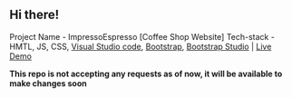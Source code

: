 ## Hi there! 


Project Name - ImpressoEspresso [Coffee Shop Website]
Tech-stack - HMTL, JS, CSS, [Visual Studio code](https://code.visualstudio.com), [Bootstrap](https://getbootstrap.com),  [Bootstrap Studio](https://bootstrapstudio.io) | [Live Demo]() 

**This repo is not accepting any  requests as of now, it will be available to make changes soon**
